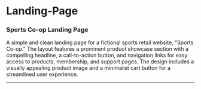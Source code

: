 # Landing-Page

### Sports Co-op Landing Page

A simple and clean landing page for a fictional sports retail website, "Sports Co-op." The layout features a prominent product showcase section with a compelling headline, a call-to-action button, and navigation links for easy access to products, membership, and support pages. The design includes a visually appealing product image and a minimalist cart button for a streamlined user experience.

---



